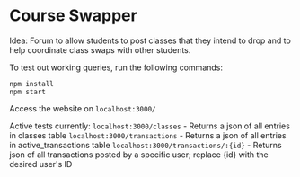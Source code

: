 # Course Swapper

Idea: Forum to allow students to post classes that they intend to drop and to help coordinate class swaps with other students. 

To test out working queries, run the following commands: 

```
npm install
npm start
```
Access the website on ```localhost:3000/```

Active tests currently: 
```localhost:3000/classes``` - Returns a json of all entries in classes table
```localhost:3000/transactions``` - Returns a json of all entries in active_transactions table
```localhost:3000/transactions/:{id}``` - Returns json of all transactions posted by a specific user; replace {id} with the desired user's ID
